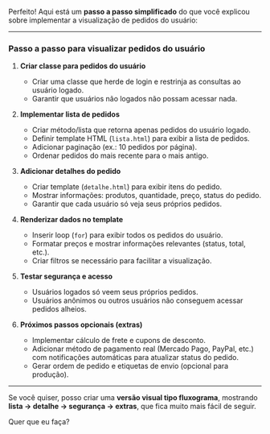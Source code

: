 Perfeito! Aqui está um **passo a passo simplificado** do que você explicou sobre implementar a visualização de pedidos do usuário:

---

### Passo a passo para visualizar pedidos do usuário

1. **Criar classe para pedidos do usuário**

   * Criar uma classe que herde de login e restrinja as consultas ao usuário logado.
   * Garantir que usuários não logados não possam acessar nada.

2. **Implementar lista de pedidos**

   * Criar método/lista que retorna apenas pedidos do usuário logado.
   * Definir template HTML (`lista.html`) para exibir a lista de pedidos.
   * Adicionar paginação (ex.: 10 pedidos por página).
   * Ordenar pedidos do mais recente para o mais antigo.

3. **Adicionar detalhes do pedido**

   * Criar template (`detalhe.html`) para exibir itens do pedido.
   * Mostrar informações: produtos, quantidade, preço, status do pedido.
   * Garantir que cada usuário só veja seus próprios pedidos.

4. **Renderizar dados no template**

   * Inserir loop (`for`) para exibir todos os pedidos do usuário.
   * Formatar preços e mostrar informações relevantes (status, total, etc.).
   * Criar filtros se necessário para facilitar a visualização.

5. **Testar segurança e acesso**

   * Usuários logados só veem seus próprios pedidos.
   * Usuários anônimos ou outros usuários não conseguem acessar pedidos alheios.

6. **Próximos passos opcionais (extras)**

   * Implementar cálculo de frete e cupons de desconto.
   * Adicionar método de pagamento real (Mercado Pago, PayPal, etc.) com notificações automáticas para atualizar status do pedido.
   * Gerar ordem de pedido e etiquetas de envio (opcional para produção).

---

Se você quiser, posso criar uma **versão visual tipo fluxograma**, mostrando **lista → detalhe → segurança → extras**, que fica muito mais fácil de seguir.

Quer que eu faça?
